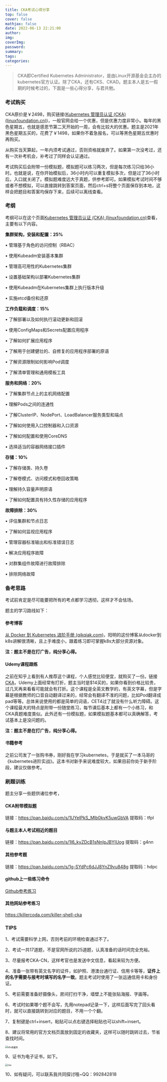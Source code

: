 ```yaml
---
title: CKA考试心得分享
top: false
cover: false
mathjax: false
date: 2022-06-13 22:21:00
author:
img:
coverImg:
password:
summary:
tags:
categories:
---
```


> CKA即Certified Kubernetes Administrator，是由Linux开源基金会主办的kubernetes官方认证。除了CKA，还有CKS、CKAD。题主本人是五一假期的时候考过的，下面是一些心得分享，与君共勉。

### 考试购买

CKA原价是￥2498，购买链接([Kubernetes 管理员认证 (CKA) (linuxfoundation.cn)](https://training.linuxfoundation.cn/certificate/details/1))，一般官网会给一个优惠，但是优惠力度非常小。每年的黑色星期五，也就是感恩节第二天开始的一周，会有比较大的优惠。题主是2021年黑色星期五买的，花费了￥1498，如果你不着急报名，可以等黑色星期五优惠时再购买。

从购买当天算起，一年内须考试通过，否则资格就废弃了。如果第一次没考过，还有一次补考机会，补考过了同样会认证通过。

考试购买后会附带一份模拟题，模拟题可以练习两次，但是每次练习只给36小时。也就是说，在你开始模拟后，36小时内可以重复模拟多次，但是过了36小时后，入口就关闭了。模拟题难度远大于真题，供参考即可。如果模拟考试时间不够或者不想模拟，可以直接跳转到答案页面，然后ctrl+s将整个页面保存到本地，这样会把题目和答案均保存下来，后续可以离线查看。

### 考纲

考纲可以在这个页面[Kubernetes 管理员认证 (CKA) (linuxfoundation.cn)](https://training.linuxfoundation.cn/certificate/details/1)查看，主要有以下内容。

**集群架构，安装和配置：25%**



• 管理基于角色的访问控制（RBAC）

• 使用Kubeadm安装基本集群

• 管理高可用性的Kubernetes集群

• 设置基础架构以部署Kubernetes集群

• 使用Kubeadm在Kubernetes集群上执行版本升级

• 实施etcd备份和还原



**工作负载和调度：15%**

• 了解部署以及如何执行滚动更新和回滚

• 使用ConfigMaps和Secrets配置应用程序

• 了解如何扩展应用程序

• 了解用于创建健壮的、自修复的应用程序部署的原语

• 了解资源限制如何影响Pod调度

• 了解清单管理和通用模板工具



**服务和网络：20%**

• 了解集群节点上的主机网络配置

• 理解Pods之间的连通性

• 了解ClusterIP、NodePort、LoadBalancer服务类型和端点

• 了解如何使用入口控制器和入口资源

• 了解如何配置和使用CoreDNS

• 选择适当的容器网络接口插件



**存储：10%**

• 了解存储类、持久卷

• 了解卷模式、访问模式和卷回收策略

• 理解持久容量声明原语

• 了解如何配置具有持久性存储的应用程序



**故障排除：30%**

• 评估集群和节点日志

• 了解如何监视应用程序

• 管理容器标准输出和标准错误日志

• 解决应用程序故障

• 对群集组件故障进行故障排除

• 排除网络故障

### 备考思路

考试前肯定是尽可能要把所有的考点都学习透彻，这样才不会怯场。

题主的学习路线如下：

#### 参考博客

[从 Docker 到 Kubernetes 进阶手册 (qikqiak.com)](https://www.qikqiak.com/k8s-book/)，阳明的这份博客从docker到k8s讲解很清晰，且上手难度小，跟着练习即可掌握k8s大部分资源对象。

**注：题主不是在打广告，纯分享心得。**

#### Udemy课程跟练

之前在知乎上看到有人推荐这个课程，个人感觉比较便宜，就购买了一份。链接[CKA](https://www.udemy.com/share/101Xtg3@TZlPE_RM8e1BpSEgctFWwCYN8-Z034U58ycsRtDQkJDQL94dCs1PZLphoU636FJEqw==/)，Udemy上面经常有打折，题主当时是$14买的，如果你看到价格比较贵，过几天再来看看可能就会有打折。这个课程是全英文教学的，有英文字幕，但是字幕是根据教师的口音自动翻译过来的，经常会有翻译不准的问题，比如Pod翻译成pad等等。总体来说使用的都是简单的词语，CET4过了就没有什么听力障碍。这个课程最大的特点是附带一份随堂练习，每节课后基本上都有一个小练习，和CKA真题难度类似。此外还有一份模拟题，如果模拟题基本都可以真确解答，考试基本上是没问题的。

 **注：题主不是在打广告，纯分享心得。**

#### 书籍参考

之前公司发了一张购书券，刚好我在学习kubernetes，于是就买了一本马哥的《kubernetes进阶实战》。这本书对新手来说难度较大，如果目前你处于新手阶段，建议仅做参考。

### 刷题训练

题主分享一些题供诸位参考，

#### CKA附带模拟题

链接：https://pan.baidu.com/s/1UYelPkS_Mlb0kvK5uwGbVA 
提取码：tfpl

#### 与题主本人考试相近的题目

链接：https://pan.baidu.com/s/1l6_kyZDcB1sNnIpJBYIUog 
提取码：g4nn

#### 其他参考题

链接：https://pan.baidu.com/s/1g-SYdPc6dJJ8YnZ9vu848g 
提取码：hdpc

#### github上一些练习命令

[Github参考练习](https://github.com/dgkanatsios/CKAD-exercises)

#### 其他网站参考练习

https://killercoda.com/killer-shell-cka

### TIPS

1、考试需要科学上网，否则考前的环境检查通过不了。

2、考试一共17道题，不是官网所说的25道题，认真准备的话时间完全充裕。

3、尽量报考CKA-CN，这样考官也是发送中文信息，看起来较为方便。

4、准备一张带有英文名字的证件，如护照、港澳台通行证、信用卡等等，**证件上的名字需要与报考时填写的名字一致**。题主考试时使用了一张运通信用卡和身份证。

5、考前需要准备好摄像头，房间打扫干净，墙壁上不能张贴海报、字画等。

6、考试时如果哪个题不会写，先用notepad记录一下，这样后面写完了回头看时，就可以直接跳转到对应的题目，不用一个个翻。

7、复制键是ctrl+insert，粘贴可以点右键选择粘贴也可以shift+insert。

8、建议将常用的官方文档页面放到固定的收藏夹，这样可以随时跳转过去，节省查找时间。

<img src="./CKA考试心得分享/k8s收藏夹.PNG" alt="k8s收藏夹" style="zoom:50%;" />

9、证书为电子证书，如下。

<img src="./CKA考试心得分享/cka.PNG" alt="cka" style="zoom:50%;" />

10、如有疑问，可以联系我共同探讨哦~QQ：992842818